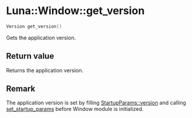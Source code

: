 # Luna::Window::get_version

```c++
Version get_version()
```

Gets the application version. 



## Return value
Returns the application version. 

## Remark
The application version is set by filling [StartupParams::version](struct_luna_1_1_window_1_1_startup_params_1ac620c19e22394db7bca83528aab69634.md) and calling [set_startup_params](group___window_1ga8b673b742e7dd97fdbe78d9cb04ec7d6.md) before Window module is initialized. 

